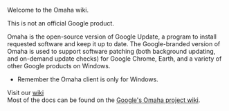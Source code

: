 Welcome to the Omaha wiki.

This is not an official Google product.

Omaha is the open-source version of Google Update, a program to install requested software and keep it up to date. The Google-branded version of Omaha is used to support software patching (both background updating, and on-demand update checks) for Google Chrome, Earth, and a variety of other Google products on Windows.

* Remember the Omaha client is only for Windows.

Visit our [wiki](https://github.com/Crystalnix/omaha/wiki)  
Most of the docs can be found on the [Google's Omaha project wiki](https://github.com/google/omaha/tree/master/doc).

